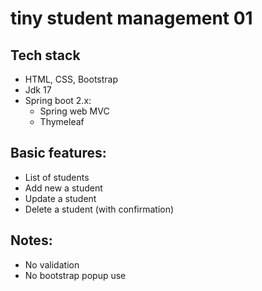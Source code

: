 # tiny student management 01


## Tech stack

- HTML, CSS, Bootstrap
- Jdk 17
- Spring boot 2.x:
    - Spring web MVC
    - Thymeleaf
    
## Basic features:

- List of students
- Add new a student
- Update a student
- Delete a student (with confirmation)

## Notes:

- No validation
- No bootstrap popup use 